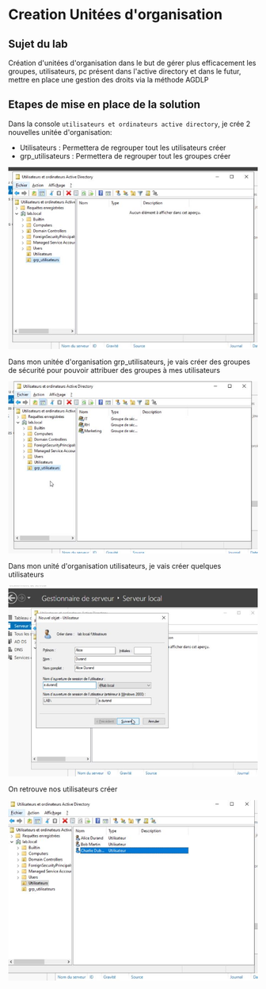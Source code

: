# Creation Unitées d'organisation

## Sujet du lab

Création d'unitées d'organisation dans le but de gérer plus efficacement les groupes, utilisateurs, pc présent dans l'active directory et dans le futur, mettre en place une gestion des droits via la méthode AGDLP

## Etapes de mise en place de la solution

Dans la console `utilisateurs et ordinateurs active directory`, je crée 2 nouvelles unitée d'organisation:

- Utilisateurs : Permettera de regrouper tout les utilisateurs créer
- grp_utilisateurs : Permettera de regrouper tout les groupes créer

![creation ou](./Illustration/crea_ou_1.JPG)

Dans mon unitée d'organisation grp_utilisateurs, je vais créer des groupes de sécurité pour pouvoir attribuer des groupes à mes utilisateurs

![creation_groupe](./Illustration/crea_groupe_1.JPG)

Dans mon unité d'organisation utilisateurs, je vais créer quelques utilisateurs

![creation user](./Illustration/crea_user_1.JPG)

On retrouve nos utilisateurs créer

![creation user](./Illustration/crea_user_2.JPG)
